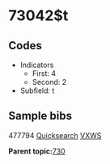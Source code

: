 # 73042$t

## Codes

-   Indicators
    -   First: 4
    -   Second: 2
-   Subfield: t

## Sample bibs

477794 [Quicksearch](https://search.library.yale.edu/catalog/477794) [VXWS](http://prodorbis.library.yale.edu:7014/vxws/GetHoldingsService?bibId=477794)

**Parent topic:**[730](../../tags/730/730.md)

